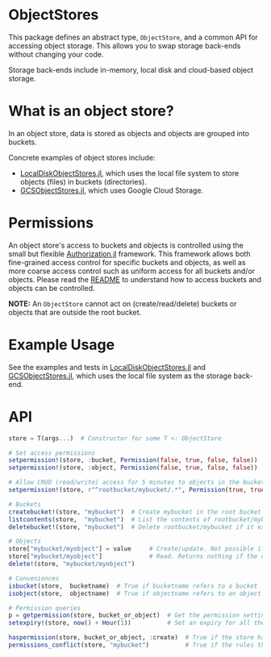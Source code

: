 # ObjectStores

This package defines an abstract type, `ObjectStore`, and a common API for accessing object storage.
This allows you to swap storage back-ends without changing your code.

Storage back-ends include in-memory, local disk and cloud-based object storage.


# What is an object store?

In an object store, data is stored as objects and objects are grouped into buckets.

Concrete examples of object stores include:
- [LocalDiskObjectStores.jl](https://github.com/JockLawrie/LocalDiskObjectStores.jl), which uses the local file system to store objects (files) in buckets (directories).
- [GCSObjectStores.jl](https://github.com/JockLawrie/GCSObjectStores.jl), which uses Google Cloud Storage.


# Permissions

An object store's access to buckets and objects is controlled using the small but flexible [Authorization.jl](https://github.com/JockLawrie/Authorization.jl) framework.
This framework allows both fine-grained access control for specific buckets and objects, as well as more coarse access control such as uniform access for all buckets and/or objects. Please read the [README](https://github.com/JockLawrie/Authorization.jl) to understand how to access buckets and objects can be controlled.

__NOTE:__ An `ObjectStore` cannot act on (create/read/delete) buckets or objects that are outside the root bucket.

# Example Usage

See the examples and tests in [LocalDiskObjectStores.jl](https://github.com/JockLawrie/LocalDiskObjectStores.jl) and [GCSObjectStores.jl](https://github.com/JockLawrie/GCSObjectStores.jl), which uses the local file system as the storage back-end.


# API

```julia
store = T(args...)  # Constructor for some T <: ObjectStore

# Set access permissions
setpermission!(store, :bucket, Permission(false, true, false, false))  # Bucket access is cRud (read-only) without expiry
setpermission!(store, :object, Permission(false, true, false, false))  # Object access is cRud (read-only) without expiry

# Allow CRUD (read/write) access for 5 minutes to objects in the bucket called "mybucket"
setpermission!(store, r"^rootbucket/mybucket/.*", Permission(true, true, true, true, now() + Minute(5)))

# Buckets
createbucket!(store, "mybucket")  # Create mybucket in the root bucket
listcontents(store,  "mybucket")  # List the contents of rootbucket/mybucket. Return nothing if it doesn't exist
deletebucket!(store, "mybucket")  # Delete rootbucket/mybucket if it exists

# Objects
store["mybucket/myobject"] = value     # Create/update. Not possible if the bucket doesn't exist.
store["mybucket/myobject"]             # Read. Returns nothing if the object doesn't exist.
delete!(store, "mybucket/myobject")

# Conveniences
isbucket(store,  bucketname)  # True if bucketname refers to a bucket
isobject(store,  objectname)  # True if objectname refers to an object

# Permission queries
p = getpermission(store, bucket_or_object)  # Get the permission settings for the specific bucket/object
setexpiry!(store, now() + Hour(1))          # Set an expiry for all the buckets/objects that the store has access to

haspermission(store, bucket_or_object, :create)  # True if the store has :create access to the bucket/object
permissions_conflict(store, "mybucket")          # True if the rules that define the store's access to "mybucket" conflict
```
